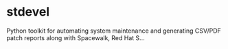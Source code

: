 # stdevel
Python toolkit for automating system maintenance and generating CSV/PDF patch reports along with Spacewalk, Red Hat S…
